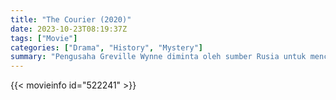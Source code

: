 ```yaml
---
title: "The Courier (2020)"
date: 2023-10-23T08:19:37Z
tags: ["Movie"]
categories: ["Drama", "History", "Mystery"]
summary: "Pengusaha Greville Wynne diminta oleh sumber Rusia untuk mencoba membantu mengakhiri Krisis Rudal Kuba."
---
```


<mux-player stream-type="on-demand"
src="https://kp3d-my.sharepoint.com/personal/ryoo_kp3d_onmicrosoft_com/_layouts/15/download.aspx?share=EdE-qZtJMh5Klf-wt_Z6GtwBZIziEbM6sWxvFApGLHL_gA" prefer-playback="mse" controls>

</mux-player>


{{< movieinfo id="522241" >}}

<script src="https://cdn.jsdelivr.net/npm/@mux/mux-player"></script>

 <script type="application/ld+json ">
{
"@context": "https://schema.org/",
"@type": "VideoObject",
"name": "The Courier (2020)",
"contentUrl": "https://stream.mux.com/V2QShb3zA013zEDOVc602jUkhUSiA02W3iBR7uiQbJk0101c.m3u8",
"thumbnailUrl": "https://www.themoviedb.org/t/p/original/s148FQkDuNuPa1eDxI4OSsvKMUf.jpg?width=314&fit_mode=preserve&time=25",
"uploadDate": "2023-10-23T08:19:37Z",
}

</script>